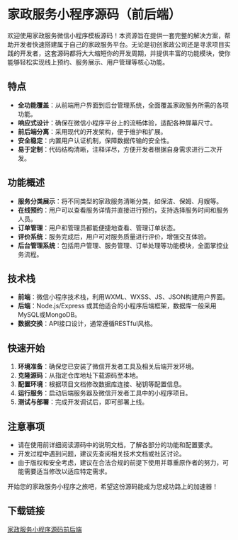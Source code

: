 # 家政服务小程序源码（前后端）

欢迎使用家政服务微信小程序模板源码！本资源旨在提供一套完整的解决方案，帮助开发者快速搭建属于自己的家政服务平台。无论是初创家政公司还是寻求项目实践的开发者，这套源码都将大大缩短你的开发周期，并提供丰富的功能模块，使你能够轻松实现线上预约、服务展示、用户管理等核心功能。

## 特点

- **全功能覆盖**：从前端用户界面到后台管理系统，全面覆盖家政服务所需的各项功能。
- **响应式设计**：确保在微信小程序平台上的流畅体验，适配各种屏幕尺寸。
- **前后端分离**：采用现代的开发架构，便于维护和扩展。
- **安全稳定**：内置用户认证机制，保障数据传输的安全性。
- **易于定制**：代码结构清晰，注释详尽，方便开发者根据自身需求进行二次开发。

## 功能概述

- **服务分类展示**：将不同类型的家政服务清晰分类，如保洁、保姆、月嫂等。
- **在线预约**：用户可以查看服务详情并直接进行预约，支持选择服务时间和服务人员。
- **订单管理**：用户和管理员都能便捷地查看、管理订单状态。
- **评价系统**：服务完成后，用户可对服务质量进行评价，增强交互体验。
- **后台管理系统**：包括用户管理、服务管理、订单处理等功能模块，全面掌控业务流程。

## 技术栈

- **前端**：微信小程序技术栈，利用WXML、WXSS、JS、JSON构建用户界面。
- **后端**：Node.js/Express 或其他适合的小程序后端框架，数据库一般采用MySQL或MongoDB。
- **数据交换**：API接口设计，通常遵循RESTful风格。

## 快速开始

1. **环境准备**：确保您已安装了微信开发者工具及相关后端开发环境。
2. **克隆源码**：从指定仓库地址下载源码至本地。
3. **配置环境**：根据项目文档修改数据库连接、秘钥等配置信息。
4. **运行服务**：启动后端服务器及微信开发者工具中的小程序项目。
5. **测试与部署**：完成开发调试后，即可部署上线。

## 注意事项

- 请在使用前详细阅读源码中的说明文档，了解各部分的功能和配置要求。
- 开发过程中遇到问题，建议先查阅相关技术文档或社区讨论。
- 由于版权和安全考虑，建议在合法合规的前提下使用并尊重原作者的努力，可能需要适当修改以适应特定需求。

开始您的家政服务小程序之旅吧，希望这份源码能成为您成功路上的加速器！

## 下载链接

[家政服务小程序源码前后端](https://pan.quark.cn/s/e2d9d90744d6)
